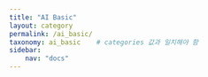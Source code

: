 ```yaml
---
title: "AI Basic"
layout: category
permalink: /ai_basic/
taxonomy: ai_basic    # categories 값과 일치해야 함
sidebar:
    nav: "docs"
---
```

 